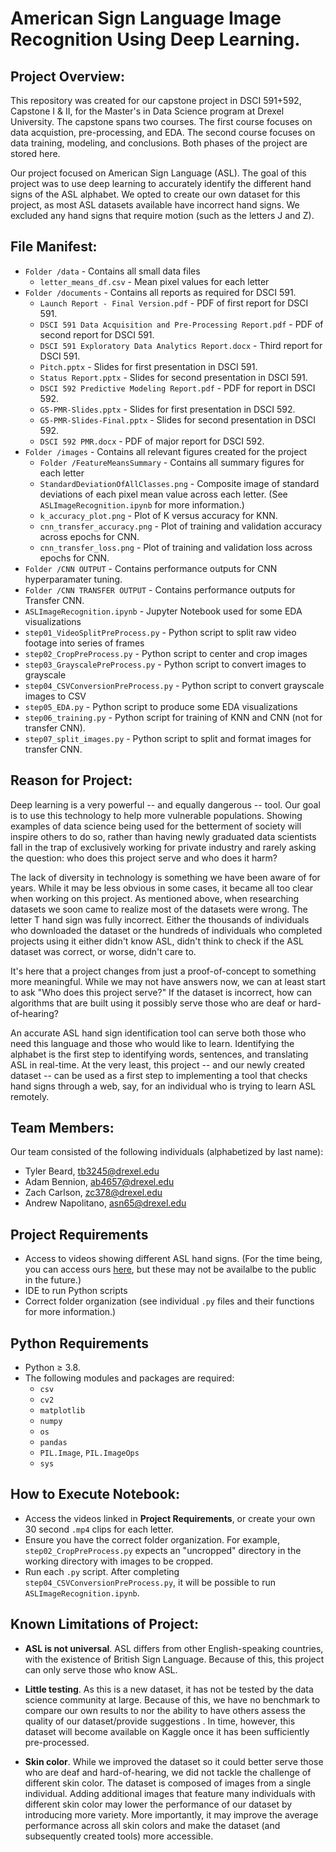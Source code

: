 # American Sign Language Image Recognition Using Deep Learning.


## Project Overview:
This repository was created for our capstone project in DSCI 591+592, Capstone I & II, for the Master's in Data Science program at Drexel University.  The capstone spans two courses.  The first course focuses on data acquistion, pre-processing, and EDA.  The second course focuses on data training, modeling, and conclusions.  Both phases of the project are stored here.

Our project focused on American Sign Language (ASL).  The goal of this project was to use deep learning to accurately identify the different hand signs of the ASL alphabet.  We opted to create our own dataset for this project, as most ASL datasets available have incorrect hand signs.  We excluded any hand signs that require motion (such as the letters J and Z).  


## File Manifest: 
- `Folder /data` - Contains all small data files
  - `letter_means_df.csv` - Mean pixel values for each letter
- `Folder /documents` - Contains all reports as required for DSCI 591.
  - `Launch Report - Final Version.pdf` - PDF of first report for DSCI 591.
  - `DSCI 591 Data Acquisition and Pre-Processing Report.pdf` - PDF of second report for DSCI 591.
  - `DSCI 591 Exploratory Data Analytics Report.docx` - Third report for DSCI 591.
  - `Pitch.pptx` - Slides for first presentation in DSCI 591.
  - `Status Report.pptx` - Slides for second presentation in DSCI 591.
  - `DSCI 592 Predictive Modeling Report.pdf` - PDF for report in DSCI 592.
  - `G5-PMR-Slides.pptx` - Slides for first presentation in DSCI 592.
  - `G5-PMR-Slides-Final.pptx` - Slides for second presentation in DSCI 592.
  - `DSCI 592 PMR.docx` - PDF of major report for DSCI 592.
- `Folder /images` - Contains all relevant figures created for the project
  - `Folder /FeatureMeansSummary` - Contains all summary figures for each letter
  - `StandardDeviationOfAllClasses.png` - Composite image of standard deviations of each pixel mean value across each letter.  (See `ASLImageRecognition.ipynb` for more information.)
  - `k_accuracy_plot.png` - Plot of K versus accuracy for KNN.
  - `cnn_transfer_accuracy.png` - Plot of training and validation accuracy across epochs for CNN.
  - `cnn_transfer_loss.png` - Plot of training and validation loss across epochs for CNN.
- `Folder /CNN OUTPUT` - Contains performance outputs for CNN hyperparamater tuning.
- `Folder /CNN TRANSFER OUTPUT` - Contains performance outputs for Transfer CNN.
- `ASLImageRecognition.ipynb` - Jupyter Notebook used for some EDA visualizations
- `step01_VideoSplitPreProcess.py` - Python script to split raw video footage into series of frames
- `step02_CropPreProcess.py` - Python script to center and crop images 
- `step03_GrayscalePreProcess.py` - Python script to convert images to grayscale
- `step04_CSVConversionPreProcess.py` - Python script to convert grayscale images to CSV
- `step05_EDA.py` - Python script to produce some EDA visualizations
- `step06_training.py` - Python script for training of KNN and CNN (not for transfer CNN).
- `step07_split_images.py` - Python script to split and format images for transfer CNN.


## Reason for Project:
Deep learning is a very powerful -- and equally dangerous -- tool.  Our goal is to use this technology to help more vulnerable populations.  Showing examples of data science being used for the betterment of society will inspire others to do so, rather than having newly graduated data scientists fall in the trap of exclusively working for private industry and rarely asking the question: who does this project serve and who does it harm?

The lack of diversity in technology is something we have been aware of for years.  While it may be less obvious in some cases, it became all too clear when working on this project.  As mentioned above, when researching datasets we soon came to realize most of the datasets were wrong.  The letter T hand sign was fully incorrect.  Either the thousands of individuals who downloaded the dataset or the hundreds of individuals who completed projects using it either didn't know ASL, didn't think to check if the ASL dataset was correct, or worse, didn't care to.  

It's here that a project changes from just a proof-of-concept to something more meaningful.  While we may not have answers now, we can at least start to ask "Who does this project serve?"  If the dataset is incorrect, how can algorithms that are built using it possibly serve those who are deaf or hard-of-hearing?  

An accurate ASL hand sign identification tool can serve both those who need this language and those who would like to learn.  Identifying the alphabet is the first step to identifying words, sentences, and translating ASL in real-time.  At the very least, this project -- and our newly created dataset -- can be used as a first step to implementing a tool that checks hand signs through a web, say, for an individual who is trying to learn ASL remotely.


## Team Members:

Our team consisted of the following individuals (alphabetized by last name): 

- Tyler Beard, tb3245@drexel.edu
- Adam Bennion, ab4657@drexel.edu
- Zach Carlson, zc378@drexel.edu
- Andrew Napolitano, asn65@drexel.edu



## Project Requirements
- Access to videos showing different ASL hand signs.  (For the time being, you can access ours [here](https://drive.google.com/drive/folders/1JfsDvx-Aq5ppHAef4y6wsKiAlfmYYm6V?usp=sharing), but these may not be availalbe to the public in the future.)
- IDE to run Python scripts
- Correct folder organization (see individual `.py` files and their functions for more information.)


## Python Requirements
- Python ≥ 3.8.
- The following modules and packages are required:
  - `csv`
  - `cv2`
  - `matplotlib`
  - `numpy`
  - `os`
  - `pandas`
  - `PIL.Image`, `PIL.ImageOps`
  - `sys`


## How to Execute Notebook: 

- Access the videos linked in **Project Requirements**, or create your own 30 second `.mp4` clips for each letter.  
- Ensure you have the correct folder organization.  For example, `step02_CropPreProcess.py` expects an "uncropped" directory in the working directory with images to be cropped.  
- Run each `.py` script.  After completing `step04_CSVConversionPreProcess.py`, it will be possible to run `ASLImageRecognition.ipynb`.

## Known Limitations of Project:
- **ASL is not universal**.  ASL differs from other English-speaking countries, with the existence of British Sign Language.  Because of this, this project can only serve those who know ASL.

- **Little testing**.  As this is a new dataset, it has not be tested by the data science community at large.  Because of this, we have no benchmark to compare our own results to nor the ability to have others assess the quality of our dataset/provide suggestions .  In time, however, this dataset will become available on Kaggle once it has been sufficiently pre-processed.

- **Skin color**.  While we improved the dataset so it could better serve those who are deaf and hard-of-hearing, we did not tackle the challenge of different skin color.  The dataset is composed of images from a single individual.  Adding additional images that feature many individuals with different skin color may lower the performance of our dataset by introducing more variety.  More importantly, it may improve the average performance across all skin colors and make the dataset (and subsequently created tools) more accessible.
